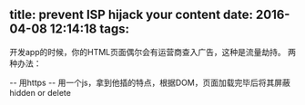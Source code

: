 title: prevent ISP hijack your content
date: 2016-04-08 12:14:18
tags:
---
开发app的时候，你的HTML页面偶尔会有运营商查入广告，这种是流量劫持。
两种办法：

  -- 用https
  -- 用一个js，拿到他插的特点，根据DOM，页面加载完毕后将其屏蔽 hidden or delete

